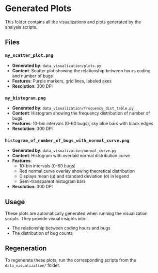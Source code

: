 # Generated Plots

This folder contains all the visualizations and plots generated by the analysis scripts.

## Files

### `my_scatter_plot.png`

- **Generated by**: `data_visualization/plots.py`
- **Content**: Scatter plot showing the relationship between hours coding and number of bugs
- **Features**: Purple markers, grid lines, labeled axes
- **Resolution**: 300 DPI

### `my_histogram.png`

- **Generated by**: `data_visualization/frequency_dist_table.py`
- **Content**: Histogram showing the frequency distribution of number of bugs
- **Features**: 10-bin intervals (0-60 bugs), sky blue bars with black edges
- **Resolution**: 300 DPI

### `histogram_of_number_of_bugs_with_normal_curve.png`

- **Generated by**: `data_visualization/normal_curve.py`
- **Content**: Histogram with overlaid normal distribution curve
- **Features**: 
  - 10-bin intervals (0-60 bugs)
  - Red normal curve overlay showing theoretical distribution
  - Displays mean (μ) and standard deviation (σ) in legend
  - Semi-transparent histogram bars
- **Resolution**: 300 DPI


## Usage

These plots are automatically generated when running the visualization scripts. They provide visual insights into:

- The relationship between coding hours and bugs
- The distribution of bug counts

## Regeneration

To regenerate these plots, run the corresponding scripts from the `data_visualization/` folder.
